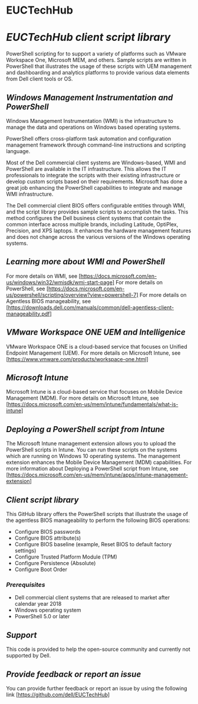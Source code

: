 # EUCTechHub
# *EUCTechHub client script library*
PowerShell scripting for to support a variety of platforms such as VMware Workspace One, Microsoft MEM, and others.
Sample scripts are written in PowerShell that illustrates the usage of these scripts with UEM management and dashboarding and analytics platforms to provide various
data elements from Dell client tools or OS. 

## *Windows Management Instrumentation and PowerShell*
Windows Management Instrumentation (WMI) is the infrastructure to manage the data and operations on Windows based operating systems. 

PowerShell offers cross-platform task automation and configuration management framework through command-line instructions and scripting language. 

Most of the Dell commercial client systems are Windows-based, WMI and PowerShell are available in the IT infrastructure. This allows the IT professionals to integrate the scripts with their existing infrastructure or develop custom scripts based on their requirements. Microsoft has done a great job enhancing the PowerShell capabilities to integrate and manage WMI infrastructure.

The Dell commercial client BIOS offers configurable entities through WMI, and the script library provides sample scripts to accomplish the tasks. This method configures the Dell business client systems that contain the common interface across multiple brands, including Latitude, OptiPlex, Precision, and XPS laptops. It enhances the hardware management features and does not change across the various versions of the Windows operating systems.

## *Learning more about WMI and PowerShell*
For more details on WMI, see [https://docs.microsoft.com/en-us/windows/win32/wmisdk/wmi-start-page]
For more details on PowerShell, see [https://docs.microsoft.com/en-us/powershell/scripting/overview?view=powershell-7]
For more details on Agentless BIOS manageability, see [https://downloads.dell.com/manuals/common/dell-agentless-client-manageability.pdf]

## *VMware Workspace ONE UEM and Intelligenice*
VMware Workspace ONE is a cloud-based service that focuses on Unified Endpoint Management (UEM).
For more details on Microsoft Intune, see 
[https://www.vmware.com/products/workspace-one.html]

## *Microsoft Intune*
Microsoft Intune is a cloud-based service that focuses on Mobile Device Management (MDM).
For more details on Microsoft Intune, see 
[https://docs.microsoft.com/en-us/mem/intune/fundamentals/what-is-intune]

## *Deploying a PowerShell script from Intune*
The Microsoft Intune management extension allows you to upload the PowerShell scripts in Intune. You can run these scripts on the systems which are running on Windows 10 operating systems. The management extension enhances the Mobile Device Management (MDM) capabilities. 
For more information about Deploying a PowerShell script from Intune, see 
[https://docs.microsoft.com/en-us/mem/intune/apps/intune-management-extension]

## *Client script library*

This GitHub library offers the PowerShell scripts that illustrate the usage of the agentless BIOS manageability to perform the following BIOS operations:
*	Configure BIOS passwords
*	Configure BIOS attribute(s)
*	Configure BIOS baseline (example, Reset BIOS to default factory settings)
*	Configure Trusted Platform Module (TPM)
*	Configure Persistence (Absolute)
*	Configure Boot Order

### *Prerequisites*
*	Dell commercial client systems that are released to market after calendar year 2018
*	Windows operating system
*	PowerShell 5.0 or later

## *Support*
This code is provided to help the open-source community and currently not supported by Dell.

## *Provide feedback or report an issue*
You can provide further feedback or report an issue by using the following link 
[https://github.com/dell/EUCTechHub]

